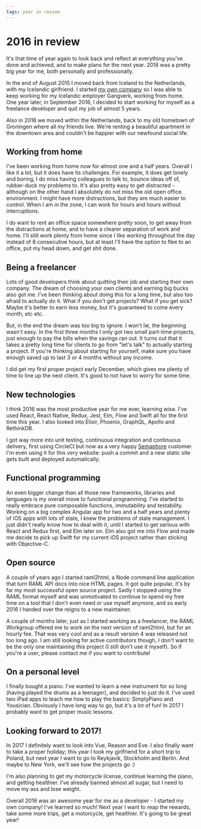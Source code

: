```yaml
---
tags: year in review
---
```


# 2016 in review
It's that time of year again to look back and reflect at everything you've done and achieved, and to make plans for the next year. 2016 was a pretty big year for me, both personally and professionally.

In the end of August 2015 I moved back from Iceland to the Netherlands, with my Icelandic girlfriend. I started [my own company](http://loopwerk.io) so I was able to keep working for my Icelandic employer Gangverk, working from home. One year later, in September 2016, I decided to start working for myself as a freelance developer and quit my job of almost 5 years.

Also in 2016 we moved within the Netherlands, back to my old hometown of Groningen where all my friends live. We're renting a beautiful apartment in the downtown area and couldn't be happier with our newfound social life.

## Working from home
I've been working from home now for almost one and a half years. Overall I like it a lot, but it does have its challenges. For example, it does get lonely and boring, I do miss having colleagues to talk to, bounce ideas off of, rubber-duck my problems to. It's also pretty easy to get distracted - although on the other hand I absolutely do not miss the old open office environment. I might have more distractions, but they are much easier to control. When I am in the zone, I can work for hours and hours without interruptions.

I do want to rent an office space somewhere pretty soon, to get away from the distractions at home, and to have a clearer separation of work and home. I'll still work plenty from home since I like working throughout the day instead of 8 consecutive hours, but at least I'll have the option to flee to an office, put my head down, and get shit done.

## Being a freelancer
Lots of good developers think about quitting their job and starting their own company. The dream of choosing your own clients and earning big bucks also got me. I've been thinking about doing this for a long time, but also too afraid to actually do it. What if you don't get projects? What if you get sick? Maybe it's better to earn less money, but it's guaranteed to come every month, etc etc.

But, in the end the dream was too big to ignore. I won't lie, the beginning wasn't easy. In the first three months I only got two small part-time projects, just enough to pay the bills when the savings ran out. It turns out that it takes a pretty long time for clients to go from "let's talk" to actually starting a project. If you're thinking about starting for yourself, make sure you have enough saved up to last 3 or 4 months without any income.

I did get my first proper project early December, which gives me plenty of time to line up the next client. It's good to not have to worry for some time.

## New technologies
I think 2016 was the most productive year for me ever, learning wise. I've used React, React Native, Redux, Jest, Elm, Flow and Swift all for the first time this year. I also looked into Elixir, Phoenix, GraphQL, Apollo and RethinkDB.

I got way more into unit testing, continuous integration and continuous delivery, first using CircleCI but now as a very happy [Semaphore](https://semaphoreci.com) customer. I'm even using it for this very website: push a commit and a new static site gets built and deployed automatically.

## Functional programming
An even bigger change than all those new frameworks, libraries and languages is my overall move to functional programming. I've started to really embrace pure composable functions, immutability and testability. Working on a big complex Angular app for two and a half years and plenty of iOS apps with lots of state, I knew the problems of state management. I just didn't really know how to deal with it, until I started to get serious with React and Redux first, and Elm later on. Elm also got me into Flow and made me decide to pick up Swift for my current iOS project rather than sticking with Objective-C.

## Open source
A couple of years ago I started raml2html, a Node command line application that turn RAML API docs into nice HTML pages. It got quite popular, it's by far my most successful open source project. Sadly I stopped using the RAML format myself and was unmotivated to continue to spend my free time on a tool that I don't even need or use myself anymore, and so early 2016 I handed over the reigns to a new maintainer. 

A couple of months later, just as I started working as a freelancer, the RAML Workgroup offered me to work on the next version of raml2html, but for an hourly fee. That was very cool and as a result version 4 was released not too long ago. I am still looking for active contributors though, I don't want to be the only one maintaining this project (I still don't use it myself). So if you're a user, please contact me if you want to contribute!

## On a personal level
I finally bought a piano. I've wanted to learn a new instrument for so long (having played the drums as a teenager), and decided to just do it. I've used two iPad apps to teach me how to play the basics: SimplyPiano and Yousician. Obviously I have long way to go, but it's a lot of fun! In 2017 I probably want to get proper music lessons.

## Looking forward to 2017!
In 2017 I definitely want to look into Vue, Reason and Eve. I also finally want to take a proper holiday; this year I took my girlfriend for a short trip to Poland, but next year I want to go to Reykjavik, Stockholm and Berlin. And maybe to New York, we'll see how the projects go :) 

I'm also planning to get my motorcycle license, continue learning the piano, and getting healthier. I've already banned almost all sugar, but I need to move my ass and lose weight.

Overall 2016 was an awesome year for me as a developer - I started my own company! I've learned so much! Next year I want to reap the rewards, take some more trips, get a motorcycle, get healthier. It's going to be great year!
